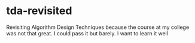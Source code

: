 # tda-revisited
Revisiting Algorithm Design Techniques because the course at my college was not that great. I could pass it but barely. I want to learn it well
